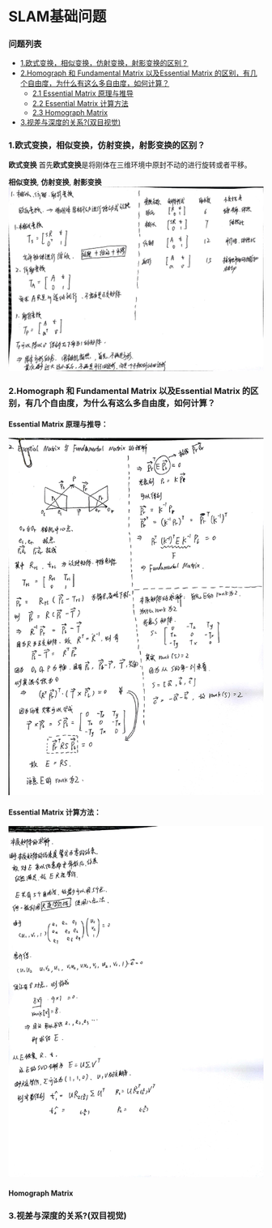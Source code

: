 # SLAM基础问题

### 问题列表
*   [1.欧式变换，相似变换，仿射变换，射影变换的区别？](#1)
*   [2.Homograph 和 Fundamental Matrix 以及Essential Matrix 的区别，有几个自由度，为什么有这么多自由度，如何计算？](#2)
    *   [2.1 Essential Matrix 原理与推导](#2.1)
    *   [2.2 Essential Matrix 计算方法](#2.2)
    *   [2.3 Homograph Matrix](#2.3)
*   [3.视差与深度的关系?(双目视觉)](#2.3)

<span id = "1"></span>
### 1.欧式变换，相似变换，仿射变换，射影变换的区别？
**欧式变换**
首先**欧式变换**是将刚体在三维环境中原封不动的进行旋转或者平移。

**相似变换**, **仿射变换**, **射影变换**
![](images/Q1.jpg)

<span id = "2"></span>
### 2.Homograph 和 Fundamental Matrix 以及Essential Matrix 的区别，有几个自由度，为什么有这么多自由度，如何计算？
<span id = "2.1"></span>
#### Essential Matrix 原理与推导：
![](images/Q2_1.jpg)

<span id = "2.2"></span>
#### Essential Matrix 计算方法：
![](images/Q2_2.jpg)

<span id = "2.3"></span>
#### Homograph Matrix

### 3.视差与深度的关系?(双目视觉)

